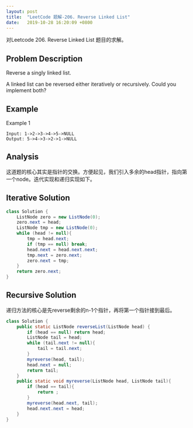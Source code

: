 ```yaml
---
layout: post
title:  "LeetCode 题解-206. Reverse Linked List"
date:   2019-10-28 16:20:09 +0800
---
```


对Leetcode 206. Reverse Linked List 题目的求解。

## Problem Description

Reverse a singly linked list.

A linked list can be reversed either iteratively or recursively. Could you implement both?

## Example

Example 1
```
Input: 1->2->3->4->5->NULL
Output: 5->4->3->2->1->NULL
```

## Analysis

这道题的核心其实是指针的交换。方便起见，我们引入多余的head指针，指向第一个node。迭代实现和递归实现如下。

## Iterative Solution 

```java
class Solution {
    ListNode zero = new ListNode(0);
    zero.next = head;
    ListNode tmp = new ListNode(0);
    while (head != null){
        tmp = head.next;
        if (tmp == null) break;
        head.next = head.next.next;
        tmp.next = zero.next;
        zero.next = tmp;
    }
    return zero.next;
}
```

## Recursive Solution

递归方法的核心是先reverse剩余的n-1个指针，再将第一个指针接到最后。

```java
class Solution {
    public static ListNode reverseList(ListNode head) {
        if (head == null) return head;
        ListNode tail = head;
        while (tail.next != null){
            tail = tail.next;
        }
        myreverse(head, tail);
        head.next = null;
        return tail;
    }
    public static void myreverse(ListNode head, ListNode tail){
        if (head == tail){
            return ;
        }
        myreverse(head.next, tail);
        head.next.next = head;
    }
}
```
